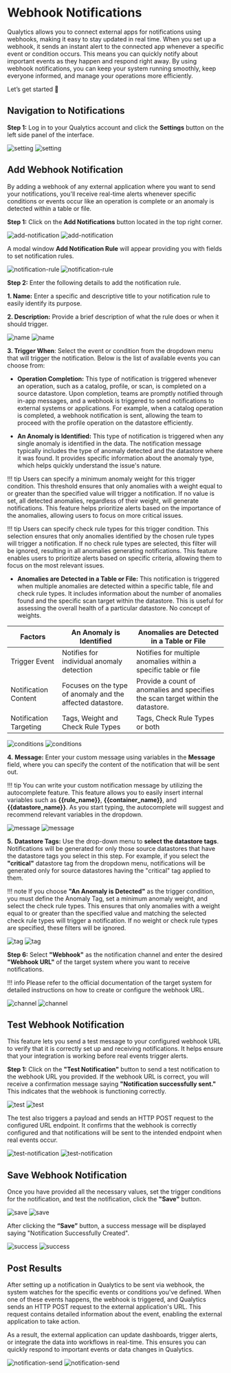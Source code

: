 # Webhook Notifications

Qualytics allows you to connect external apps for notifications using webhooks, making it easy to stay updated in real time. When you set up a webhook, it sends an instant alert to the connected app whenever a specific event or condition occurs. This means you can quickly notify about important events as they happen and respond right away. By using webhook notifications, you can keep your system running smoothly, keep everyone informed, and manage your operations more efficiently.

Let’s get started 🚀

## Navigation to Notifications

**Step 1:** Log in to your Qualytics account and click the **Settings** button on the left side panel of the interface. 

![setting](../../assets/notifications/services/webhook/setting-light-1.png#only-light)
![setting](../../assets/notifications/services/webhook/setting-dark-1.png#only-dark)

## Add Webhook Notification

By adding a webhook of any external application where you want to send your notifications, you'll receive real-time alerts whenever specific conditions or events occur like an operation is complete or an anomaly is detected within a table or file.

**Step 1:** Click on the **Add Notifications** button located in the top right corner.

![add-notification](../../assets/notifications/services/webhook/add-notification-light-3.png#only-light)
![add-notification](../../assets/notifications/services/webhook/add-notification-dark-3.png#only-dark)

A modal window **Add Notification Rule** will appear providing you with fields to set notification rules.

![notification-rule](../../assets/notifications/services/webhook/notification-rule-light-4.png#only-light)
![notification-rule](../../assets/notifications/services/webhook/notification-rule-dark-4.png#only-dark)

**Step 2:** Enter the following details to add the notification rule.

**1. Name:** Enter a specific and descriptive title to your notification rule to easily identify its purpose.

**2. Description:** Provide a brief description of what the rule does or when it should trigger.

![name](../../assets/notifications/services/webhook/name-light-5.png#only-light)
![name](../../assets/notifications/services/webhook/name-dark-5.png#only-dark)

**3. Trigger When**: Select the event or condition from the dropdown menu that will trigger the notification. Below is the list of available events you can choose from:

- **Operation Completion:** This type of notification is triggered whenever an operation, such as a catalog, profile, or scan, is completed on a source datastore. Upon completion, teams are promptly notified through in-app messages, and a webhook is triggered to send notifications to external systems or applications. For example, when a catalog operation is completed, a webhook notification is sent, allowing the team to proceed with the profile operation on the datastore efficiently.

- **An Anomaly is Identified:** This type of notification is triggered when any single anomaly is identified in the data. The notification message typically includes the type of anomaly detected and the datastore where it was found. It provides specific information about the anomaly type, which helps quickly understand the issue's nature.

!!! tip
    Users can specify a minimum anomaly weight for this trigger condition. This threshold ensures that only anomalies with a weight equal to or greater than the specified value will trigger a notification. If no value is set, all detected anomalies, regardless of their weight, will generate notifications. This feature helps prioritize alerts based on the importance of the anomalies, allowing users to focus on more critical issues.

!!! tip
    Users can specify check rule types for this trigger condition. This selection ensures that only anomalies identified by the chosen rule types will trigger a notification. If no check rule types are selected, this filter will be ignored, resulting in all anomalies generating notifications. This feature enables users to prioritize alerts based on specific criteria, allowing them to focus on the most relevant issues.

- **Anomalies are Detected in a Table or File:** This notification is triggered when multiple anomalies are detected within a specific table, file and check rule types. It includes information about the number of anomalies found and the specific scan target within the datastore. This is useful for assessing the overall health of a particular datastore. No concept of weights. 

| Factors | An Anomaly is Identified | Anomalies are Detected in a Table or File |
|--------|--------|--------|
| Trigger Event | Notifies for individual anomaly detection | Notifies for multiple anomalies within a specific table or file |
| Notification Content | Focuses on the type of anomaly and the affected datastore. | Provide a count of anomalies and specifies the scan target within the datastore. |
| Notification Targeting  | Tags, Weight and Check Rule Types  | Tags, Check Rule Types or both  |

![conditions](../../assets/notifications/services/webhook/conditions-light-6.png#only-light)
![conditions](../../assets/notifications/services/webhook/conditions-dark-6.png#only-dark)

**4.** **Message:** Enter your custom message using variables in the **Message** field, where you can specify the content of the notification that will be sent out. 

!!! tip 
    You can write your custom notification message by utilizing the autocomplete feature. This feature allows you to easily insert internal variables such as **{{rule_name}}**, **{{container_name}}**, and **{{datastore_name}}**. As you start typing, the autocomplete will suggest and recommend relevant variables in the dropdown.

![message](../../assets/notifications/services/webhook/message-light-7.png#only-light)
![message](../../assets/notifications/services/webhook/message-dark-7.png#only-dark)

**5.** **Datastore Tags:** Use the drop-down menu to **select the datastore tags**. Notifications will be generated for only those source datastores that have the datastore tags you select in this step. For example, if you select the **"critical"** datastore tag from the dropdown menu, notifications will be generated only for source datastores having the "critical" tag applied to them. 

!!! note 
    If you choose **"An Anomaly is Detected"** as the trigger condition, you must define the Anomaly Tag, set a minimum anomaly weight, and select the check rule types. This ensures that only anomalies with a weight equal to or greater than the specified value and matching the selected check rule types will trigger a notification. If no weight or check rule types are specified, these filters will be ignored.

![tag](../../assets/notifications/services/webhook/tag-light-8.png#only-light)
![tag](../../assets/notifications/services/webhook/tag-dark-8.png#only-dark)

**Step 6:** Select **"Webhook"** as the notification channel and enter the desired **"Webhook URL"** of the target system where you want to receive notifications.

!!! info 
    Please refer to the official documentation of the target system for detailed instructions on how to create or configure the webhook URL.

![channel](../../assets/notifications/services/webhook/channel-light-9.png#only-light)
![channel](../../assets/notifications/services/webhook/channel-dark-9.png#only-dark)

## Test Webhook Notification

This feature lets you send a test message to your configured webhook URL to verify that it is correctly set up and receiving notifications. It helps ensure that your integration is working before real events trigger alerts.

**Step 1:** Click on the **"Test Notification"** button to send a test notification to the webhook URL you provided. If the webhook URL is correct, you will receive a confirmation message saying **"Notification successfully sent."** This indicates that the webhook is functioning correctly.

![test](../../assets/notifications/services/webhook/test-light-10.png#only-light)
![test](../../assets/notifications/services/webhook/test-dark-10.png#only-dark)

The test also triggers a payload and sends an HTTP POST request to the configured URL endpoint. It confirms that the webhook is correctly configured and that notifications will be sent to the intended endpoint when real events occur.

![test-notification](../../assets/notifications/services/webhook/test-notification-11.png#only-light)
![test-notification](../../assets/notifications/services/webhook/test-notification-11.png#only-dark)

## Save Webhook Notification

Once you have provided all the necessary values, set the trigger conditions for the notification, and test the notification, click the **"Save"** button.

![save](../../assets/notifications/services/webhook/save-light-12.png#only-light)
![save](../../assets/notifications/services/webhook/save-dark-12.png#only-dark)

After clicking the **“Save”** button, a success message will be displayed saying "Notification Successfully Created".

![success](../../assets/notifications/services/webhook/success-light-13.png#only-light)
![success](../../assets/notifications/services/webhook/success-dark-13.png#only-dark)

## Post Results

After setting up a notification in Qualytics to be sent via webhook, the system watches for the specific events or conditions you've defined. When one of these events happens, the webhook is triggered, and Qualytics sends an HTTP POST request to the external application's URL. This request contains detailed information about the event, enabling the external application to take action. 

As a result, the external application can update dashboards, trigger alerts, or integrate the data into workflows in real-time. This ensures you can quickly respond to important events or data changes in Qualytics.

![notification-send](../../assets/notifications/services/webhook/notification-send-14.png#only-light)
![notification-send](../../assets/notifications/services/webhook/notification-send-14.png#only-dark)
